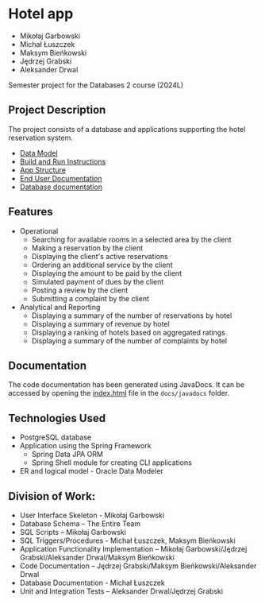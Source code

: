 
# Hotel app

* Mikołaj Garbowski
* Michał Łuszczek
* Maksym Bieńkowski
* Jędrzej Grabski
* Aleksander Drwal

Semester project for the Databases 2 course (2024L)

## Project Description
The project consists of a database and applications supporting the hotel reservation system.

* [Data Model](./docs/data-model.md)
* [Build and Run Instructions](./docs/build-and-run.md)
* [App Structure](./docs/app-structure.md)
* [End User Documentation](./docs/end-user-documentation.md)
* [Database documentation](./docs/database-structure.md)

## Features
* Operational
  * Searching for available rooms in a selected area by the client
  * Making a reservation by the client
  * Displaying the client's active reservations
  * Ordering an additional service by the client
  * Displaying the amount to be paid by the client
  * Simulated payment of dues by the client
  * Posting a review by the client
  * Submitting a complaint by the client
* Analytical and Reporting
  * Displaying a summary of the number of reservations by hotel
  * Displaying a summary of revenue by hotel
  * Displaying a ranking of hotels based on aggregated ratings
  * Displaying a summary of the number of complaints by hotel

## Documentation
The code documentation has been generated using JavaDocs.
It can be accessed by opening the [index.html](docs/javadocs/index.html) file in the `docs/javadocs` folder.

## Technologies Used
* PostgreSQL database
* Application using the Spring Framework
  * Spring Data JPA ORM
  * Spring Shell module for creating CLI applications
* ER and logical model - Oracle Data Modeler

## Division of Work:

* User Interface Skeleton - Mikołaj Garbowski
* Database Schema – The Entire Team
* SQL Scripts – Mikołaj Garbowski
* SQL Triggers/Procedures - Michał Łuszczek, Maksym Bieńkowski
* Application Functionality Implementation – Mikołaj Garbowski/Jędrzej Grabski/Aleksander Drwal/Maksym Bieńkowski
* Code Documentation – Jędrzej Grabski/Maksym Bieńkowski/Aleksander Drwal
* Database Documentation - Michał Łuszczek
* Unit and Integration Tests – Aleksander Drwal/Jędrzej Grabski
